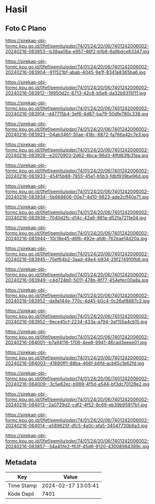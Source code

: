 # Hasil

## Foto C Plano

https://sirekap-obj-formc.kpu.go.id/0fef/pemilu/pdpr/74/01/24/20/06/7401242006002-20240216-083853--b38aa06a-e957-46f2-b1b8-8a9bdce83347.jpg

https://sirekap-obj-formc.kpu.go.id/0fef/pemilu/pdpr/74/01/24/20/06/7401242006002-20240216-083904--911521bf-abab-4045-9e1f-8341a8365ba6.jpg

https://sirekap-obj-formc.kpu.go.id/0fef/pemilu/pdpr/74/01/24/20/06/7401242006002-20240216-083912--19950d2c-6713-42c8-b5e8-da32b9315f11.jpg

https://sirekap-obj-formc.kpu.go.id/0fef/pemilu/pdpr/74/01/24/20/06/7401242006002-20240216-083914--d47715b4-3ef6-4d87-ba79-50dfe780c338.jpg

https://sirekap-obj-formc.kpu.go.id/0fef/pemilu/pdpr/74/01/24/20/06/7401242006002-20240216-083923--04ab3461-30ae-418c-8872-fa766a42c7e3.jpg

https://sirekap-obj-formc.kpu.go.id/0fef/pemilu/pdpr/74/01/24/20/06/7401242006002-20240216-083928--e2070903-2d62-4bca-96d3-4ffd83fb31ea.jpg

https://sirekap-obj-formc.kpu.go.id/0fef/pemilu/pdpr/74/01/24/20/06/7401242006002-20240216-083933--454f5b88-7855-45e1-b5b3-fdbf939be96d.jpg

https://sirekap-obj-formc.kpu.go.id/0fef/pemilu/pdpr/74/01/24/20/06/7401242006002-20240216-083934--5b668606-00e7-4d10-9823-ade2cff40e71.jpg

https://sirekap-obj-formc.kpu.go.id/0fef/pemilu/pdpr/74/01/24/20/06/7401242006002-20240216-083938--7040d2fc-d14c-42a6-981a-d52fa7211e04.jpg

https://sirekap-obj-formc.kpu.go.id/0fef/pemilu/pdpr/74/01/24/20/06/7401242006002-20240216-083944--10c18e45-d6fb-492e-afdb-762eae14d20a.jpg

https://sirekap-obj-formc.kpu.go.id/0fef/pemilu/pdpr/74/01/24/20/06/7401242006002-20240216-083945--70ef64b2-3aad-49e4-b934-29f274910fb6.jpg

https://sirekap-obj-formc.kpu.go.id/0fef/pemilu/pdpr/74/01/24/20/06/7401242006002-20240216-083949--c4d724b0-5011-478b-8f77-454efec00a8a.jpg

https://sirekap-obj-formc.kpu.go.id/0fef/pemilu/pdpr/74/01/24/20/06/7401242006002-20240216-083952--da9a144e-770c-4d45-b0c4-0c26af8887c2.jpg

https://sirekap-obj-formc.kpu.go.id/0fef/pemilu/pdpr/74/01/24/20/06/7401242006002-20240216-083952--9ece45cf-2234-433a-a794-3af155a4cb15.jpg

https://sirekap-obj-formc.kpu.go.id/0fef/pemilu/pdpr/74/01/24/20/06/7401242006002-20240216-084001--b7a94116-1706-4ee8-9941-46cad3eeee01.jpg

https://sirekap-obj-formc.kpu.go.id/0fef/pemilu/pdpr/74/01/24/20/06/7401242006002-20240216-084003--41890ff1-88ba-468f-b6fd-acb65c1e62fd.jpg

https://sirekap-obj-formc.kpu.go.id/0fef/pemilu/pdpr/74/01/24/20/06/7401242006002-20240216-084009--3c5e62ec-b989-4f5d-a544-bf3dc70128e2.jpg

https://sirekap-obj-formc.kpu.go.id/0fef/pemilu/pdpr/74/01/24/20/06/7401242006002-20240216-084013--2a0729d2-cdf2-4f52-8c69-eb39b95917b1.jpg

https://sirekap-obj-formc.kpu.go.id/0fef/pemilu/pdpr/74/01/24/20/06/7401242006002-20240216-084014--a589625f-dfc5-4a0c-afa5-34547730b6a3.jpg

https://sirekap-obj-formc.kpu.go.id/0fef/pemilu/pdpr/74/01/24/20/06/7401242006002-20240216-083857--34a45fe2-f63f-45d6-9120-43008984389c.jpg


## Metadata

| Key        | Value               |
| ---------- | ------------------- |
| Time Stamp | 2024-02-17 13:05:41 |
| Kode Dapil | 7401                |



